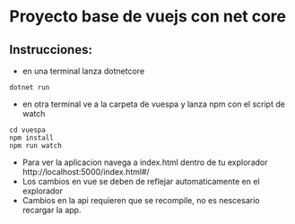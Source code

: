 # Proyecto base de vuejs con net core 

## Instrucciones:

* en una terminal lanza dotnetcore 
```
dotnet run 
```
* en otra terminal ve a la carpeta de vuespa y lanza npm con el script de watch

```
cd vuespa
npm install
npm run watch
```

* Para ver la aplicacion navega a index.html dentro de tu explorador http://localhost:5000/index.html#/
* Los cambios en vue se deben de reflejar automaticamente en el explorador
* Cambios en la api requieren que se recompile, no es nescesario recargar la app.